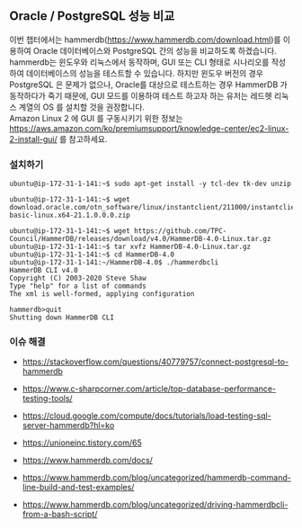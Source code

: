 ## Oracle / PostgreSQL 성능 비교 ##

이번 챕터에서는 hammerdb(https://www.hammerdb.com/download.html)를 이용하여 Oracle 데이터베이스와 PostgreSQL 간의 성능을 비교하도록 하겠습니다. hammerdb는 윈도우와 리눅스에서 동작하며, GUI 또는 CLI 형태로 시나리오를 작성하여 데이터베이스의 성능을 테스트할 수 있습니다. 하지만 윈도우 버전의 경우 PostgreSQL 은 문제가 없으나, Oracle를 대상으로 테스트하는 경우 HammerDB 가 동작하다가 죽기 때문에, GUI 모드를 이용하여 테스트 하고자 하는 유저는 레드헷 리눅스 계열의 OS 를 설치할 것을 권장합니다.   
Amazon Linux 2 에 GUI 를 구동시키기 위한 정보는 https://aws.amazon.com/ko/premiumsupport/knowledge-center/ec2-linux-2-install-gui/ 를 참고하세요.

### 설치하기 ###

```
ubuntu@ip-172-31-1-141:~$ sudo apt-get install -y tcl-dev tk-dev unzip

ubuntu@ip-172-31-1-141:~$ wget download.oracle.com/otn_software/linux/instantclient/211000/instantclient-basic-linux.x64-21.1.0.0.0.zip

ubuntu@ip-172-31-1-141:~$ wget https://github.com/TPC-Council/HammerDB/releases/download/v4.0/HammerDB-4.0-Linux.tar.gz
ubuntu@ip-172-31-1-141:~$ tar xvfz HammerDB-4.0-Linux.tar.gz
ubuntu@ip-172-31-1-141:~$ cd HammerDB-4.0
ubuntu@ip-172-31-1-141:~/HammerDB-4.0$ ./hammerdbcli 
HammerDB CLI v4.0
Copyright (C) 2003-2020 Steve Shaw
Type "help" for a list of commands
The xml is well-formed, applying configuration

hammerdb>quit
Shutting down HammerDB CLI
```

### 이슈 해결 ###

* https://stackoverflow.com/questions/40779757/connect-postgresql-to-hammerdb

* https://www.c-sharpcorner.com/article/top-database-performance-testing-tools/

* https://cloud.google.com/compute/docs/tutorials/load-testing-sql-server-hammerdb?hl=ko

* https://unioneinc.tistory.com/65

* https://www.hammerdb.com/docs/

* https://www.hammerdb.com/blog/uncategorized/hammerdb-command-line-build-and-test-examples/

* https://www.hammerdb.com/blog/uncategorized/driving-hammerdbcli-from-a-bash-script/

